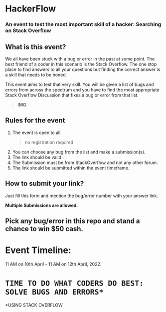 # HackerFlow

### An event to test the most important skill of a hacker: **Searching on Stack Overflow**

## What is this event?

We all have been stuck with a bug or error in the past at some point. The best friend of a coder in this scenario is the Stack Overflow.
The one stop place to find answers to all your questions but finding the correct answer is a skill that needs to be honed.

This event aims to test that very skill.
You will be given a list of bugs and errors from across the spectrum and you have to find the most appropriate Stack Overflow Discussion that fixes a bug or error from that list.

> **IMG**.

## Rules for the event

1. The event is open to all
   > no registration required
1. You can choose any bug from the list and make a submission(s).
1. The link should be valid .
1. The Submission must be from StackOverflow and not any other forum.
1. The link should be submitted within the event timeframe.

## How to submit your link?

Just fill this form and mention the bug/error number with your answer link.

**Multiple Submissions are allowed.**

## Pick any bug/error in this repo and stand a chance to win **$50 cash**.

# Event Timeline:

11 AM on 10th April - 11 AM on 12th April, 2022.

# `TIME TO DO WHAT CODERS DO BEST: SOLVE BUGS AND ERRORS*`

\*USING STACK OVERFLOW
